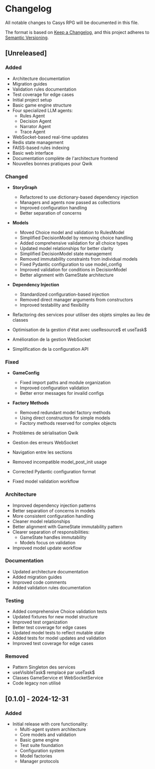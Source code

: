 # Changelog

All notable changes to Casys RPG will be documented in this file.

The format is based on [Keep a Changelog](https://keepachangelog.com/en/1.0.0/),
and this project adheres to [Semantic Versioning](https://semver.org/spec/v2.0.0.html).

## [Unreleased]

### Added
- Architecture documentation
- Migration guides
- Validation rules documentation
- Test coverage for edge cases
- Initial project setup
- Basic game engine structure
- Four specialized LLM agents:
  - Rules Agent
  - Decision Agent
  - Narrator Agent
  - Trace Agent
- WebSocket-based real-time updates
- Redis state management
- FAISS-based rules indexing
- Basic web interface
- Documentation complète de l'architecture frontend
- Nouvelles bonnes pratiques pour Qwik

### Changed
- **StoryGraph**
  - Refactored to use dictionary-based dependency injection
  - Managers and agents now passed as collections
  - Improved configuration handling
  - Better separation of concerns

- **Models**
  - Moved Choice model and validation to RulesModel
  - Simplified DecisionModel by removing choice handling
  - Added comprehensive validation for all choice types
  - Updated model relationships for better clarity
  - Simplified DecisionModel state management
  - Removed immutability constraints from individual models
  - Fixed Pydantic configuration to use model_config
  - Improved validation for conditions in DecisionModel
  - Better alignment with GameState architecture

- **Dependency Injection**
  - Standardized configuration-based injection
  - Removed direct manager arguments from constructors
  - Improved testability and flexibility

- Refactoring des services pour utiliser des objets simples au lieu de classes
- Optimisation de la gestion d'état avec useResource$ et useTask$
- Amélioration de la gestion WebSocket
- Simplification de la configuration API

### Fixed
- **GameConfig**
  - Fixed import paths and module organization
  - Improved configuration validation
  - Better error messages for invalid configs

- **Factory Methods**
  - Removed redundant model factory methods
  - Using direct constructors for simple models
  - Factory methods reserved for complex objects

- Problèmes de sérialisation Qwik
- Gestion des erreurs WebSocket
- Navigation entre les sections
- Removed incompatible model_post_init usage
- Corrected Pydantic configuration format
- Fixed model validation workflow

### Architecture
- Improved dependency injection patterns
- Better separation of concerns in models
- More consistent configuration handling
- Cleaner model relationships
- Better alignment with GameState immutability pattern
- Clearer separation of responsibilities:
  - GameState handles immutability
  - Models focus on validation
- Improved model update workflow

### Documentation
- Updated architecture documentation
- Added migration guides
- Improved code comments
- Added validation rules documentation

### Testing
- Added comprehensive Choice validation tests
- Updated fixtures for new model structure
- Improved test organization
- Better test coverage for edge cases
- Updated model tests to reflect mutable state
- Added tests for model updates and validation
- Improved test coverage for edge cases

### Removed
- Pattern Singleton des services
- useVisibleTask$ remplacé par useTask$
- Classes GameService et WebSocketService
- Code legacy non utilisé

## [0.1.0] - 2024-12-31
### Added
- Initial release with core functionality:
  - Multi-agent system architecture
  - Core models and validation
  - Basic game engine
  - Test suite foundation
  - Configuration system
  - Model factories
  - Manager protocols
